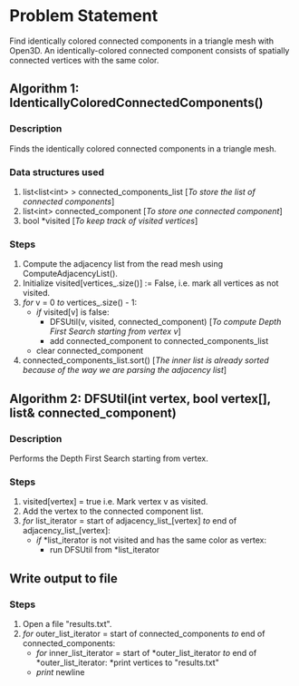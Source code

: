 # Problem Statement
Find identically colored connected components in a triangle mesh with Open3D. An identically-colored connected component consists of spatially connected vertices with the same color.

## Algorithm 1: IdenticallyColoredConnectedComponents()
### Description
Finds the identically colored connected components in a triangle mesh.

### Data structures used 
1. list\<list\<int\> \> connected_components_list    [_To store the list of connected components_]
2. list\<int\> connected_component                 [_To store one connected component_]
3. bool *visited                                 [_To keep track of visited vertices_]

### Steps
1. Compute the adjacency list from the read mesh using ComputeAdjacencyList().
2. Initialize visited[vertices_.size()] := False, i.e. mark all vertices as not visited. 
3. *for* v = 0 *to* vertices_.size() - 1:
    * *if* visited[v] is false:
        * DFSUtil(v, visited, connected_component)     [_To compute Depth First Search starting from vertex v_]
        * add connected_component to connected_components_list
    * clear connected_component
4. connected_components_list.sort()                [_The inner list is already sorted because of the way we are parsing the adjacency list_]

## Algorithm 2: DFSUtil(int vertex, bool vertex[], list<int>& connected_component)
### Description
Performs the Depth First Search starting from vertex.

### Steps
1. visited[vertex] = true i.e. Mark vertex v as visited.
2. Add the vertex to the connected component list.
3. *for* list_iterator = start of adjacency_list_[vertex] *to* end of adjacency_list_[vertex]:
    * *if* \*list_iterator is not visited and has the same color as vertex:
        * run DFSUtil from \*list_iterator

## Write output to file
### Steps
1. Open a file "results.txt".
2. *for* outer_list_iterator = start of connected_components *to* end of connected_components:
    * *for* inner_list_iterator = start of *outer_list_iterator *to* end of *outer_list_iterator:
        *print vertices to "results.txt"
    * *print* newline
